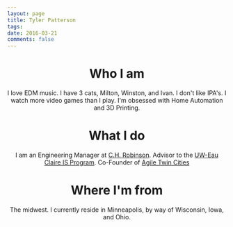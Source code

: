 ```yaml
---
layout: page
title: Tyler Patterson
tags: 
date: 2016-03-21
comments: false
---
```

    
# <center>Who I am</center>

<center>I love EDM music. I have 3 cats, Milton, Winston, and Ivan. I don't like IPA's. I watch more video games than I play. I'm obsessed with Home Automation and 3D Printing.</center>

# <center>What I do</center>

<center>I am an Engineering Manager at <a href="https://www.chrobinson.com/">C.H. Robinson</a>. Advisor to the <a href="https://www.uwec.edu/academics/college-business/departments-programs/information-systems/">UW-Eau Claire IS Program</a>. Co-Founder of <a href="https://www.meetup.com/AGILE-TWIN-CITIES/">Agile Twin Cities</a></center>

# <center>Where I'm from</center>

<center>The midwest. I currently reside in Minneapolis, by way of Wisconsin, Iowa, and Ohio.</center>
